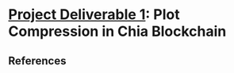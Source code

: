 # [Project Deliverable 1](https://github.com/hendraanggrian/IIT-CS554/blob/assets/assignments/proj.pdf): Plot Compression in Chia Blockchain

## References
